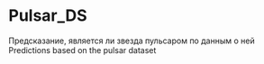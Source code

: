 # Pulsar_DS
Предсказание, является ли звезда пульсаром по данным о ней
Predictions based on the pulsar dataset
